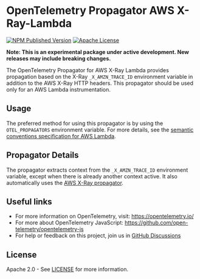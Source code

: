# OpenTelemetry Propagator AWS X-Ray-Lambda

[![NPM Published Version][npm-img]][npm-url]
[![Apache License][license-image]][license-image]

**Note: This is an experimental package under active development. New releases may include breaking changes.**

The OpenTelemetry Propagator for AWS X-Ray Lambda provides propagation based on the X-Ray `_X_AMZN_TRACE_ID` environment
variable in addition to the AWS X-Ray HTTP headers. This propagator should be used only for an AWS Lambda instrumentation.

## Usage

The preferred method for using this propagator is by using the `OTEL_PROPAGATORS` environment variable. For more details,
see the [semantic conventions specification for AWS Lambda](https://github.com/open-telemetry/semantic-conventions/blob/main/docs/faas/aws-lambda.md).

## Propagator Details

The propagator extracts context from the `_X_AMZN_TRACE_ID` environment variable, except when there is already another
context active. It also automatically uses the [AWS X-Ray propagator](https://github.com/open-telemetry/opentelemetry-js-contrib/tree/main/propagators/opentelemetry-propagator-aws-xray).

## Useful links

- For more information on OpenTelemetry, visit: <https://opentelemetry.io/>
- For more about OpenTelemetry JavaScript: <https://github.com/open-telemetry/opentelemetry-js>
- For help or feedback on this project, join us in [GitHub Discussions][discussions-url]

## License

Apache 2.0 - See [LICENSE][license-url] for more information.

[discussions-url]: https://github.com/open-telemetry/opentelemetry-js-contrib/discussions
[license-url]: https://github.com/open-telemetry/opentelemetry-js-contrib/blob/main/LICENSE
[license-image]: https://img.shields.io/badge/license-Apache_2.0-green.svg?style=flat
[npm-url]: https://www.npmjs.com/package/@opentelemetry/propagator-aws-xray
[npm-img]: https://img.shields.io/npm/v/%40opentelemetry%2Fpropagator-aws-xray.svg
